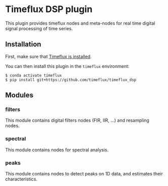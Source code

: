 # Timeflux DSP plugin

This plugin provides timeflux nodes and meta-nodes for real time
digital signal processing of time series.

## Installation

First, make sure that [Timeflux is installed](https://github.com/timeflux/timeflux).

You can then install this plugin in the ``timeflux`` environment:

```
$ conda activate timeflux
$ pip install git+https://github.com/timeflux/timeflux_dsp
```

## Modules

### filters
This module contains digital filters nodes (FIR, IIR, ...) and resampling nodes.

### spectral
This module contains nodes for spectral analysis.

### peaks
This module contains nodes to detect peaks on 1D data, and estimates their characteristics.
